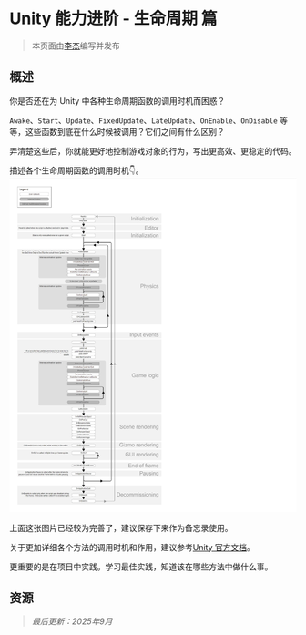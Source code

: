 # Unity 能力进阶 - 生命周期 篇

> 本页面由[李杰](../../社团介绍/成员.md)编写并发布

## 概述

你是否还在为 Unity 中各种生命周期函数的调用时机而困惑？

`Awake`、`Start`、`Update`、`FixedUpdate`、`LateUpdate`、`OnEnable`、`OnDisable` 等等，这些函数到底在什么时候被调用？它们之间有什么区别？

弄清楚这些后，你就能更好地控制游戏对象的行为，写出更高效、更稳定的代码。

描述各个生命周期函数的调用时机👇。
![2025-09-16-10-12-12.png](../../assets/images/2025-09-16-10-12-12.png)

上面这张图片已经较为完善了，建议保存下来作为备忘录使用。

关于更加详细各个方法的调用时机和作用，建议参考[Unity 官方文档](https://docs.unity.cn/cn/2023.2/Manual/UnityManual.html)。

更重要的是在项目中实践。学习最佳实践，知道该在哪些方法中做什么事。

## 资源

> *最后更新：2025年9月*
